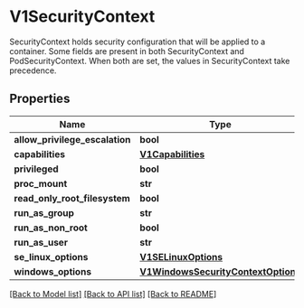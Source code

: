 # V1SecurityContext

SecurityContext holds security configuration that will be applied to a container. Some fields are present in both SecurityContext and PodSecurityContext.  When both are set, the values in SecurityContext take precedence.
## Properties
Name | Type | Description | Notes
------------ | ------------- | ------------- | -------------
**allow_privilege_escalation** | **bool** |  | [optional] 
**capabilities** | [**V1Capabilities**](V1Capabilities.md) |  | [optional] 
**privileged** | **bool** |  | [optional] 
**proc_mount** | **str** |  | [optional] 
**read_only_root_filesystem** | **bool** |  | [optional] 
**run_as_group** | **str** |  | [optional] 
**run_as_non_root** | **bool** |  | [optional] 
**run_as_user** | **str** |  | [optional] 
**se_linux_options** | [**V1SELinuxOptions**](V1SELinuxOptions.md) |  | [optional] 
**windows_options** | [**V1WindowsSecurityContextOptions**](V1WindowsSecurityContextOptions.md) |  | [optional] 

[[Back to Model list]](../README.md#documentation-for-models) [[Back to API list]](../README.md#documentation-for-api-endpoints) [[Back to README]](../README.md)


